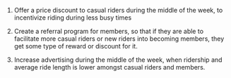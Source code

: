 1. Offer a price discount to casual riders during the middle of the week, to incentivize riding during less busy times

2. Create a referral program for members, so that if they are able to facilitate more casual riders or new riders into becoming members,
   they get some type of reward or discount for it.

3. Increase advertising during the middle of the week, when ridership and average ride length is lower amongst casual riders and members.
